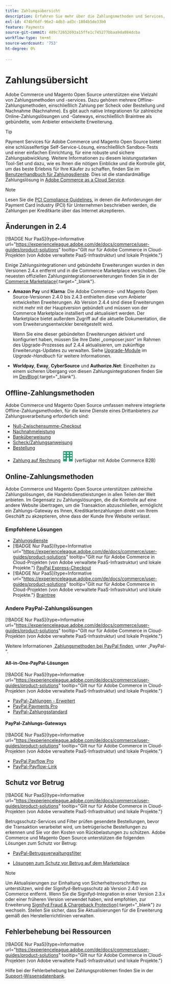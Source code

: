 ```yaml
---
title: Zahlungsübersicht
description: Erfahren Sie mehr über die Zahlungsmethoden und Services, die nativ in Adobe Commerce und Magento Open Source unterstützt werden.
exl-id: 474bf6df-96e2-4db3-ad3c-1804b5de33b0
feature: Payments
source-git-commit: 489c72652693a15ffe1c745277bbaa9da084dcba
workflow-type: tm+mt
source-wordcount: '753'
ht-degree: 0%

---
```


# Zahlungsübersicht

Adobe Commerce und Magento Open Source unterstützen eine Vielzahl von Zahlungsmethoden und -services. Dazu gehören mehrere Offline-Zahlungsmethoden, einschließlich Zahlung per Scheck oder Bestellung und Nachnahme (Nachnahme). Es gibt auch native Integrationen für zahlreiche Online-Zahlungslösungen und -Gateways, einschließlich Braintree als gebündelte, vom Anbieter entwickelte Erweiterung.

>[!TIP]
>
>Payment Services für Adobe Commerce und Magento Open Source bietet eine schlüsselfertige Self-Service-Lösung, einschließlich Sandbox-Tests und einer einfachen Einrichtung, für eine robuste und sichere Zahlungsabwicklung. Weitere Informationen zu diesem leistungsstarken Tool-Set und dazu, wie es Ihnen die nötigen Einblicke und die Kontrolle gibt, um das beste Erlebnis für Ihre Käufer zu schaffen, finden Sie im [Benutzerhandbuch für Zahlungsdienste](https://experienceleague.adobe.com/docs/commerce/payment-services/guide-overview.html?lang=de). Dies ist die standardmäßige Zahlungslösung in [Adobe Commerce as a Cloud Service](https://experienceleague.adobe.com/de/docs/commerce/cloud-service/overview).

>[!NOTE]
>
>Lesen Sie die [PCI Compliance Guidelines](../getting-started/compliance-pci.md), in denen die Anforderungen der Payment Card Industry (PCI) für Unternehmen beschrieben werden, die Zahlungen per Kreditkarte über das Internet akzeptieren.

## Änderungen in 2.4

[!BADGE Nur PaaS]{type=Informative url="https://experienceleague.adobe.com/de/docs/commerce/user-guides/product-solutions" tooltip="Gilt nur für Adobe Commerce in Cloud-Projekten (von Adobe verwaltete PaaS-Infrastruktur) und lokale Projekte."}

Einige Zahlungsintegrationen und gebündelte Erweiterungen wurden in den Versionen 2.4.x entfernt und in die Commerce Marketplace verschoben. Die neuesten offiziellen Zahlungsintegrationserweiterungen finden Sie in der [Commerce Marketplace](https://marketplace.magento.com/extensions/payments-security.html){:target="_blank"}.

- **Amazon Pay** und **Klarna**: Die Adobe Commerce- und Magento Open Source-Versionen 2.4.0 bis 2.4.3 enthielten diese vom Anbieter entwickelten Erweiterungen. Ab Version 2.4.4 sind diese Erweiterungen nicht mehr mit der Hauptversion gebündelt und müssen von der Commerce Marketplace installiert und aktualisiert werden. Der Marketplace bietet außerdem Zugriff auf die aktuelle Dokumentation, die vom Erweiterungsentwickler bereitgestellt wird.

  Wenn Sie eine dieser gebündelten Erweiterungen aktiviert und konfiguriert haben, müssen Sie Ihre Datei „composer.json“ im Rahmen des Upgrade-Prozesses auf 2.4.4 aktualisieren, um zukünftige Erweiterungs-Updates zu verwalten. Siehe [Upgrade-Module](https://experienceleague.adobe.com/docs/commerce-operations/upgrade-guide/modules/upgrade.html?lang=de) im _Upgrade-Handbuch_ für weitere Informationen.

- **Worldpay**, **Eway**, **CyberSource** und **Authorize.Net**: Einzelheiten zu einem sicheren Übergang von diesen Zahlungsintegrationen finden Sie im [DevBlog](https://community.magento.com/t5/Magento-DevBlog/Deprecation-of-Magento-core-payment-integrations/ba-p/426445){:target="_blank"}.

## Offline-Zahlungsmethoden

Adobe Commerce und Magento Open Source umfassen mehrere integrierte Offline-Zahlungsmethoden, für die keine Dienste eines Drittanbieters zur Zahlungsverarbeitung erforderlich sind:

- [Null-Zwischensumme-Checkout](zero-subtotal-checkout.md)
- [Nachnahmeleistung](cash-on-delivery.md)
- [Banküberweisung](bank-transfer.md)
- [Scheck/Zahlungsanweisung](check-money-order.md)
- [Bestellung](purchase-order.md)
- [Zahlung auf Rechnung](../b2b/enable-basic-features.md#configure-payment-on-account) ![Adobe Commerce B2B](../assets/b2b.svg) (verfügbar mit Adobe Commerce B2B)

## Online-Zahlungsmethoden

Adobe Commerce und Magento Open Source unterstützen zahlreiche Zahlungslösungen, die Handelsdienstleistungen in allen Teilen der Welt anbieten. Im Gegensatz zu Zahlungslösungen, die die Kontrolle auf eine andere Website übertragen, um die Transaktion abzuschließen, ermöglicht ein Zahlungs-Gateway es Ihnen, Kreditkartenzahlungen direkt von Ihrem Geschäft zu akzeptieren, ohne dass der Kunde Ihre Website verlässt.

### Empfohlene Lösungen

- [Zahlungsdienste](https://experienceleague.adobe.com/docs/commerce/payment-services/guide-overview.html?lang=de)
- [!BADGE Nur PaaS]{type=Informative url="https://experienceleague.adobe.com/de/docs/commerce/user-guides/product-solutions" tooltip="Gilt nur für Adobe Commerce in Cloud-Projekten (von Adobe verwaltete PaaS-Infrastruktur) und lokale Projekte."} [PayPal Express-Checkout](paypal-express-checkout.md)
- [!BADGE Nur PaaS]{type=Informative url="https://experienceleague.adobe.com/de/docs/commerce/user-guides/product-solutions" tooltip="Gilt nur für Adobe Commerce in Cloud-Projekten (von Adobe verwaltete PaaS-Infrastruktur) und lokale Projekte."} [Braintree](braintree.md)

### Andere PayPal-Zahlungslösungen

[!BADGE Nur PaaS]{type=Informative url="https://experienceleague.adobe.com/de/docs/commerce/user-guides/product-solutions" tooltip="Gilt nur für Adobe Commerce in Cloud-Projekten (von Adobe verwaltete PaaS-Infrastruktur) und lokale Projekte."}

Weitere Informationen [&#x200B; Zahlungsmethoden bei PayPal finden &#x200B;](paypal.md) unter „PayPal-&quot;.

#### All-in-One-PayPal-Lösungen

[!BADGE Nur PaaS]{type=Informative url="https://experienceleague.adobe.com/de/docs/commerce/user-guides/product-solutions" tooltip="Gilt nur für Adobe Commerce in Cloud-Projekten (von Adobe verwaltete PaaS-Infrastruktur) und lokale Projekte."}

- [PayPal-Zahlungen - Erweitert](paypal-payments-advanced.md)
- [PayPal Payments Pro](paypal-payments-pro.md)
- [PayPal-Zahlungsstandard](paypal-payments-standard.md)

#### PayPal-Zahlungs-Gateways

[!BADGE Nur PaaS]{type=Informative url="https://experienceleague.adobe.com/de/docs/commerce/user-guides/product-solutions" tooltip="Gilt nur für Adobe Commerce in Cloud-Projekten (von Adobe verwaltete PaaS-Infrastruktur) und lokale Projekte."}

- [PayPal Payflow Pro](paypal-payflow-pro.md)
- [PayPal-Payflow-Link](paypal-payflow-link.md)

## Schutz vor Betrug

[!BADGE Nur PaaS]{type=Informative url="https://experienceleague.adobe.com/de/docs/commerce/user-guides/product-solutions" tooltip="Gilt nur für Adobe Commerce in Cloud-Projekten (von Adobe verwaltete PaaS-Infrastruktur) und lokale Projekte."}

Betrugsschutz-Services und Filter prüfen gesendete Bestellungen, bevor die Transaktion verarbeitet wird, um betrügerische Bestellungen zu erkennen und Sie vor den Kosten von Rückbelastungen zu schützen. Adobe Commerce und Magento Open Source unterstützen die folgenden Lösungen zum Schutz vor Betrug:

- [PayPal-Betrugsverwaltungsfilter](paypal.md#paypal-fraud-management-filters)

- [Lösungen zum Schutz vor Betrug auf dem Marketplace][1]

>[!NOTE]
>
>Um Aktualisierungen zur Einhaltung von Sicherheitsvorschriften zu unterstützen, wird der Signifyd-Betrugsschutz ab Version 2.4.0 von Commerce entfernt. Wenn Sie die Signifyd-Integration in einer Version 2.3.x oder einer früheren Version verwendet haben, wird empfohlen, zur Erweiterung [Signifyd Fraud &amp; Chargeback Protection](https://marketplace.magento.com/signifyd-module-connect.html){:target="_blank"} zu wechseln. Stellen Sie sicher, dass Sie Aktualisierungen für die Erweiterung gemäß den Herstellerrichtlinien verwalten.

## Fehlerbehebung bei Ressourcen

[!BADGE Nur PaaS]{type=Informative url="https://experienceleague.adobe.com/de/docs/commerce/user-guides/product-solutions" tooltip="Gilt nur für Adobe Commerce in Cloud-Projekten (von Adobe verwaltete PaaS-Infrastruktur) und lokale Projekte."}

Hilfe bei der Fehlerbehebung bei Zahlungsproblemen finden Sie in der [Support-Wissensdatenbank](https://experienceleague.adobe.com/docs/commerce-knowledge-base/kb/overview.html?lang=de).

[1]: https://marketplace.magento.com/catalogsearch/result?q=fraud%20protection
